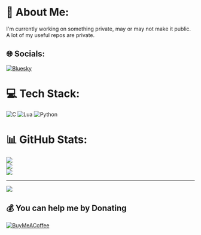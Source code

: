 # 💫 About Me:
I'm currently working on something private, may or may not make it public. A lot of my useful repos are private.


## 🌐 Socials:
[![Bluesky](https://img.shields.io/badge/bluesky-0285FF?style=for-the-badge&logo=bluesky&logoColor=%23FFFFFF)](https://bsky.app/profile/thestrangestorm) 

# 💻 Tech Stack:
![C](https://img.shields.io/badge/c-%2300599C.svg?style=for-the-badge&logo=c&logoColor=white) ![Lua](https://img.shields.io/badge/lua-%232C2D72.svg?style=for-the-badge&logo=lua&logoColor=white) ![Python](https://img.shields.io/badge/python-3670A0?style=for-the-badge&logo=python&logoColor=ffdd54)
# 📊 GitHub Stats:
![](https://github-readme-stats.vercel.app/api?username=TheStrangeStorm&theme=dark&hide_border=false&include_all_commits=true&count_private=false)<br/>
![](https://nirzak-streak-stats.vercel.app/?user=TheStrangeStorm&theme=dark&hide_border=false)<br/>
![](https://github-readme-stats.vercel.app/api/top-langs/?username=TheStrangeStorm&theme=dark&hide_border=false&include_all_commits=true&count_private=false&layout=compact)

---
[![](https://visitcount.itsvg.in/api?id=TheStrangeStorm&icon=0&color=0)](https://visitcount.itsvg.in)

  ## 💰 You can help me by Donating
  [![BuyMeACoffee](https://img.shields.io/badge/Buy%20Me%20a%20Coffee-ffdd00?style=for-the-badge&logo=buy-me-a-coffee&logoColor=black)](https://buymeacoffee.com/thestrangestorm) 

  
<!-- Proudly created with GPRM ( https://gprm.itsvg.in ) -->
